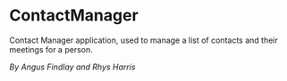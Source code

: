# ContactManager
Contact Manager application, used to manage a list of contacts and their meetings for a person.

*By Angus Findlay and Rhys Harris*
